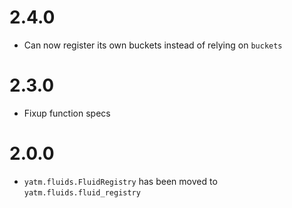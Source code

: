 # 2.4.0

* Can now register its own buckets instead of relying on `buckets`

# 2.3.0

* Fixup function specs

# 2.0.0

* `yatm.fluids.FluidRegistry` has been moved to `yatm.fluids.fluid_registry`
